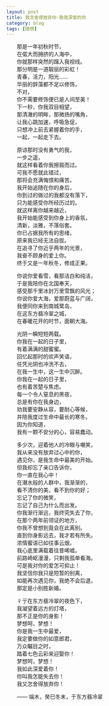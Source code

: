 ```yaml
---
layout: post  
title: 我怎舍得放弃你-致我深爱的你  
category: blog  
tags: [随想]  
---
```

&emsp;&emsp;那是一年初秋时节，  
&emsp;&emsp;在偌大而拥挤的人海中，  
&emsp;&emsp;你就那样突然的蹿入我视线。  
&emsp;&emsp;那分明是一道靓丽的彩虹！  
&emsp;&emsp;青春，活力，阳光……  
&emsp;&emsp;华丽的辞藻都不足以修饰，  
&emsp;&emsp;不对，  
&emsp;&emsp;你不需要修饰便已是人间至美！  
&emsp;&emsp;下一秒，你我双目相望，  
&emsp;&emsp;那清澈的明眸，那微扬的嘴角，  
&emsp;&emsp;让我心跳加速，呼吸急促，  
&emsp;&emsp;只想冲上前去紧握着你的手，  
&emsp;&emsp;一起，一起走下去。
  
&emsp;&emsp;原谅那时没有勇气的我，  
&emsp;&emsp;一步之遥，  
&emsp;&emsp;就这样看着你我擦肩而过。  
&emsp;&emsp;可我不愿就此错过，  
&emsp;&emsp;那将会充满悔恨和痛苦。  
&emsp;&emsp;我开始追随在你的身后，  
&emsp;&emsp;你到过的做过的我都没有落下，  
&emsp;&emsp;只为能感受你所经历过的。  
&emsp;&emsp;就这样离你越来越近，  
&emsp;&emsp;我开始能感受到你身上的香氛，  
&emsp;&emsp;清新，淡雅，不落俗套。  
&emsp;&emsp;你已占据我所有的思绪，  
&emsp;&emsp;原来我已经无法自拔。  
&emsp;&emsp;在追寻了你近乎两年的光景，  
&emsp;&emsp;我奋不顾身的爱上你。  
&emsp;&emsp;终于又是一年秋冬，修成正果。  

&emsp;&emsp;你说你爱看雪，看那洁白和纯洁，  
&emsp;&emsp;于是我陪你在北国奉天，  
&emsp;&emsp;感受那千里冰封万里雪飘的风光；  
&emsp;&emsp;你说你爱大海，爱那蔚蓝与广阔，  
&emsp;&emsp;我便同你来到南城鹭岛，  
&emsp;&emsp;在这东方翡冷翠之城，  
&emsp;&emsp;在春暖花开的时节，面朝大海。  

&emsp;&emsp;光阴一瞬短短两载。  
&emsp;&emsp;你我在一起的日子里，  
&emsp;&emsp;有着满满的甜蜜蜜。  
&emsp;&emsp;回忆起那时的欢声笑语，  
&emsp;&emsp;任凭光阴也冲洗不去，  
&emsp;&emsp;在我一生中，这一生中沉醉。  
&emsp;&emsp;你我在一起的日子里，  
&emsp;&emsp;也有着苦楚与焦虑。  
&emsp;&emsp;每一个令人窒息的黑夜，  
&emsp;&emsp;总是有你在我身边，  
&emsp;&emsp;劝我要安静从容，要耐心等候，  
&emsp;&emsp;并陪我度过生命中最长的寒冬。  
&emsp;&emsp;因为你知道，  
&emsp;&emsp;我有一颗不安分的心，容易蠢动。  

&emsp;&emsp;多少次，迎着他人的冷眼与嘲笑，  
&emsp;&emsp;我从来没有放弃过心中的你，  
&emsp;&emsp;遇见你，是我生命中最美的开始。  
&emsp;&emsp;但我却忘了亲口告诉你，  
&emsp;&emsp;你一直在我心中！  
&emsp;&emsp;在潮水般的人群中，我渐渐的，  
&emsp;&emsp;看不清你的美，看不到你的好；  
&emsp;&emsp;忘记了你的微笑，  
&emsp;&emsp;忘记了自己为什么而出发。  
&emsp;&emsp;你我渐行渐远，我终究失去了你，  
&emsp;&emsp;在那个两年前领证的地方，  
&emsp;&emsp;你我不曾想到竟会在此离别。  
&emsp;&emsp;直到你身影远去，我才若有所失。  
&emsp;&emsp;浓情蜜语已如往事云烟，  
&emsp;&emsp;我心底里满载着往昔唏嘘。  
&emsp;&emsp;前路崎岖漫漫，只剩我孤单看海。  
&emsp;&emsp;可是我对你的爱怎可抑止！  
&emsp;&emsp;我坚信你我只是短暂的别离，  
&emsp;&emsp;如能再次遇见你，我绝不会后退，  
&emsp;&emsp;那定是小别胜新婚。  

&emsp;&emsp;彳亍在东方翡冷翠的夜色下，  
&emsp;&emsp;我凝望着远方的灯塔，  
&emsp;&emsp;那不正是你的身影！  
&emsp;&emsp;梦想呵，梦想！  
&emsp;&emsp;你是我一生中最爱，  
&emsp;&emsp;我定要做你的如意郎君，  
&emsp;&emsp;万众瞩目之时，  
&emsp;&emsp;踏着七色云彩来迎娶你！  
&emsp;&emsp;梦想呵，梦想！  
&emsp;&emsp;我如此深爱着你！  
&emsp;&emsp;你叫我怎能失去你！  
&emsp;&emsp;我又怎舍得放弃你！  

&emsp;&emsp;—— 端木，癸巳冬末，于东方翡冷翠